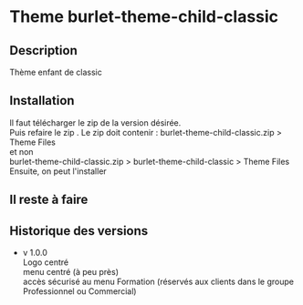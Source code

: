 # Theme burlet-theme-child-classic #

## Description ##

Thème enfant de classic

## Installation ##
Il faut télécharger le zip de la version désirée.  
Puis refaire le zip . Le zip doit contenir :
burlet-theme-child-classic.zip > Theme Files  
et non  
burlet-theme-child-classic.zip > burlet-theme-child-classic > Theme Files  
Ensuite, on peut l'installer

## Il reste à faire ##


## Historique des versions ##
- v 1.0.0  
Logo centré  
menu centré (à peu près)  
accès sécurisé au menu Formation (réservés aux clients dans le groupe Professionnel ou Commercial)